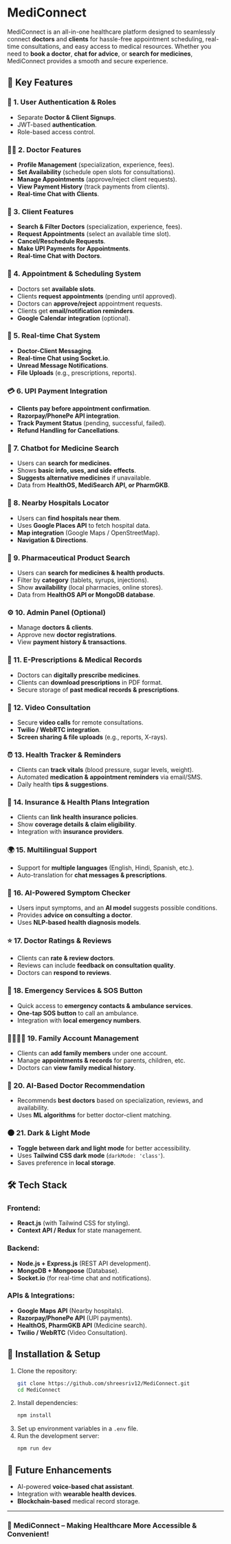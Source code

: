 # MediConnect

MediConnect is an all-in-one healthcare platform designed to seamlessly connect **doctors** and **clients** for hassle-free appointment scheduling, real-time consultations, and easy access to medical resources. Whether you need to **book a doctor**, **chat for advice**, or **search for medicines**, MediConnect provides a smooth and secure experience.

## 🚀 Key Features

### 🔑 1. User Authentication & Roles
- Separate **Doctor & Client Signups**.
- JWT-based **authentication**.
- Role-based access control.

### 👨‍⚕️ 2. Doctor Features
- **Profile Management** (specialization, experience, fees).
- **Set Availability** (schedule open slots for consultations).
- **Manage Appointments** (approve/reject client requests).
- **View Payment History** (track payments from clients).
- **Real-time Chat with Clients**.

### 🏥 3. Client Features
- **Search & Filter Doctors** (specialization, experience, fees).
- **Request Appointments** (select an available time slot).
- **Cancel/Reschedule Requests**.
- **Make UPI Payments for Appointments**.
- **Real-time Chat with Doctors**.

### 📅 4. Appointment & Scheduling System
- Doctors set **available slots**.
- Clients **request appointments** (pending until approved).
- Doctors can **approve/reject** appointment requests.
- Clients get **email/notification reminders**.
- **Google Calendar integration** (optional).

### 💬 5. Real-time Chat System
- **Doctor-Client Messaging**.
- **Real-time Chat using Socket.io**.
- **Unread Message Notifications**.
- **File Uploads** (e.g., prescriptions, reports).

### 💳 6. UPI Payment Integration
- **Clients pay before appointment confirmation**.
- **Razorpay/PhonePe API integration**.
- **Track Payment Status** (pending, successful, failed).
- **Refund Handling for Cancellations**.

### 🤖 7. Chatbot for Medicine Search
- Users can **search for medicines**.
- Shows **basic info, uses, and side effects**.
- **Suggests alternative medicines** if unavailable.
- Data from **HealthOS, MediSearch API, or PharmGKB**.

### 📍 8. Nearby Hospitals Locator
- Users can **find hospitals near them**.
- Uses **Google Places API** to fetch hospital data.
- **Map integration** (Google Maps / OpenStreetMap).
- **Navigation & Directions**.

### 🏪 9. Pharmaceutical Product Search
- Users can **search for medicines & health products**.
- Filter by **category** (tablets, syrups, injections).
- Show **availability** (local pharmacies, online stores).
- Data from **HealthOS API or MongoDB database**.

### ⚙️ 10. Admin Panel (Optional)
- Manage **doctors & clients**.
- Approve new **doctor registrations**.
- View **payment history & transactions**.

### 📄 11. E-Prescriptions & Medical Records
- Doctors can **digitally prescribe medicines**.
- Clients can **download prescriptions** in PDF format.
- Secure storage of **past medical records & prescriptions**.

### 🎥 12. Video Consultation
- Secure **video calls** for remote consultations.
- **Twilio / WebRTC integration**.
- **Screen sharing & file uploads** (e.g., reports, X-rays).

### ⏰ 13. Health Tracker & Reminders
- Clients can **track vitals** (blood pressure, sugar levels, weight).
- Automated **medication & appointment reminders** via email/SMS.
- Daily health **tips & suggestions**.

### 🏦 14. Insurance & Health Plans Integration
- Clients can **link health insurance policies**.
- Show **coverage details & claim eligibility**.
- Integration with **insurance providers**.

### 🌍 15. Multilingual Support
- Support for **multiple languages** (English, Hindi, Spanish, etc.).
- Auto-translation for **chat messages & prescriptions**.

### 🏥 16. AI-Powered Symptom Checker
- Users input symptoms, and an **AI model** suggests possible conditions.
- Provides **advice on consulting a doctor**.
- Uses **NLP-based health diagnosis models**.

### ⭐ 17. Doctor Ratings & Reviews
- Clients can **rate & review doctors**.
- Reviews can include **feedback on consultation quality**.
- Doctors can **respond to reviews**.

### 🚨 18. Emergency Services & SOS Button
- Quick access to **emergency contacts & ambulance services**.
- **One-tap SOS button** to call an ambulance.
- Integration with **local emergency numbers**.

### 👨‍👩‍👧‍👦 19. Family Account Management
- Clients can **add family members** under one account.
- Manage **appointments & records** for parents, children, etc.
- Doctors can **view family medical history**.

### 🎯 20. AI-Based Doctor Recommendation
- Recommends **best doctors** based on specialization, reviews, and availability.
- Uses **ML algorithms** for better doctor-client matching.

### 🌑 21. Dark & Light Mode
- **Toggle between dark and light mode** for better accessibility.
- Uses **Tailwind CSS dark mode** (`darkMode: 'class'`).
- Saves preference in **local storage**.

## 🛠 Tech Stack

### **Frontend:**
- **React.js** (with Tailwind CSS for styling).
- **Context API / Redux** for state management.

### **Backend:**
- **Node.js + Express.js** (REST API development).
- **MongoDB + Mongoose** (Database).
- **Socket.io** (for real-time chat and notifications).

### **APIs & Integrations:**
- **Google Maps API** (Nearby hospitals).
- **Razorpay/PhonePe API** (UPI payments).
- **HealthOS, PharmGKB API** (Medicine search).
- **Twilio / WebRTC** (Video Consultation).

## 📌 Installation & Setup

1. Clone the repository:
   ```sh
   git clone https://github.com/shreesriv12/MediConnect.git
   cd MediConnect
   ```
2. Install dependencies:
   ```sh
   npm install
   ```
3. Set up environment variables in a `.env` file.
4. Run the development server:
   ```sh
   npm run dev
   ```

## 🎯 Future Enhancements
- AI-powered **voice-based chat assistant**.
- Integration with **wearable health devices**.
- **Blockchain-based** medical record storage.

---

### 🚀 **MediConnect – Making Healthcare More Accessible & Convenient!**
